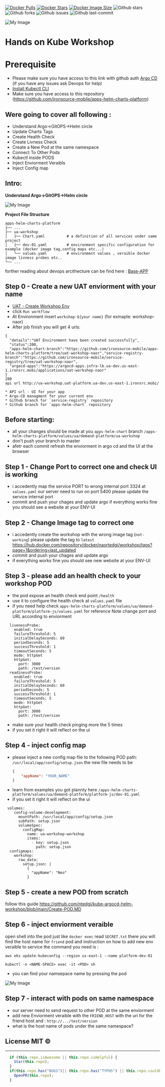 

[![Docker Pulls](https://badgen.net/docker/pulls/naortedgi/workshop?icon=docker&label=pulls)](https://hub.docker.com/r/naortedgi/workshop/) 
[![Docker Stars](https://badgen.net/docker/stars/naortedgi/workshop?icon=docker&label=stars)](https://hub.docker.com/r/naortedgi/workshop/) 
[![Docker Image Size](https://badgen.net/docker/size/naortedgi/workshop?icon=docker&label=image%20size)](https://hub.docker.com/r/naortedgi/workshop/) 
![Github stars](https://badgen.net/github/stars/ntedgi/kube-argocd-helm-workshop?icon=github&label=stars) 
![Github forks](https://badgen.net/github/forks/ntedgi/kube-argocd-helm-workshop?icon=github&label=forks) 
![Github issues](https://img.shields.io/github/issues/ntedgi/kube-argocd-helm-workshop)
![Github last-commit](https://img.shields.io/github/last-commit/ntedgi/kube-argocd-helm-workshop)


![My Image](./images/1680500943-185.220.207.86.png)


# Hands on Kube Workshop


# Prerequisite

* Please make sure you have access to this link with github auth [Argo CD](https://argocd-apps.infra-lb.ua-dev.us-east-1.ironsrc.mobi/applications?proj=&sync=&health=&namespace=&cluster=&labels=) (if you have any issues ask Devops for help)
* [Install Kubectl CLI](https://kubernetes.io/docs/tasks/tools/install-kubectl-macos/#install-kubectl-binary-with-curl-on-macos)
* Make sure you have access to this repository (https://github.com/ironsource-mobile/apps-helm-charts-platform)



## Were going to cover all following :

* Understand Argo->GitOPS->Helm circle
* Update Charts Tags
* Create Health Check 
* Create Livness Check
* Create a New Pod at the same namespace
* Connect To Other Pods 
* Kubectl inside PODS
* Inject Enviorment Veraibls
* Inject Config map


## Intro:
**Understand Argo->GitOPS->Helm circle** 

![My Image](https://www.cncf.io/wp-content/uploads/2022/08/image1-31.png)

**Project File Structure** 

    apps-helm-charts-platform
    ├── ...
    ├── ua-workshop       
    │   ├── Chart.yaml          # a definition of all services under same project 
    │   ├── dev-01.yaml         # environment specific configuration for example (docker image tag,config maps etc...)
    │   └── values.yaml         # environment values , veraible docker image livness probes etc..
    └── ...   
forther reading about devops arcithecture can be find here : [Base-APP](https://github.com/ironsource-mobile/kube-docs/tree/master/guides/base-app)


## Step 0 - Create a new UAT enviorment with your name 
*  [UAT - Create Workshop Env](https://github.com/ironsource-mobile/platform-js/actions/workflows/create-uat-workshop.yml)
* click `Run workflow`
* At Environment insert `workshop-${your name}` (for exmaple: workshop-naor)
* After job finish you will get 4 urls:
```
{
  "details":"UAT Environment have been created successfully",
  "status":200,
  "apps-helm-chart-branch":"https://github.com/ironsource-mobile/apps-helm-charts-platform/tree/uat-workshop-naor","service-registry-branch":"https://github.com/ironsource-mobile/service-registry/tree/uat-workshop-naor",
  "argocd-apps":"https://argocd-apps.infra-lb.ua-dev.us-east-1.ironsrc.mobi/applications/uat-workshop-naor"
}
200
api url http://ua-workshop.uat-platform.ua-dev.us-east-1.ironsrc.mobi/
```
    * API url - UI for your app  
    * Argo-CD managment for your current env
    * Github branch for `service-registry` repository
    * Github branch for `apps-helm-chart` repository

## Before starting:
* all your changes should be made at you `apps-helm-chart`  branch
`/apps-helm-charts-platform/values/ua/demand-platform/ua-workshop`
* don't push your branch to master 
* afetr each commit refresh the enviorment in argo cd and the UI at the browser

## Step 1 - Change Port to correct one and check UI is working 
 * i accedently map the service PORT to wrong internal port 3324 at `values.yaml`
  our server need to run on port 5400 please update the service internal port 
 * commit and push your chages and update argo 
  if everything works fine you should see a website at your ENV-UI

## Step 2 - Change Image tag to correct one 
 * i accedently create the workshop with the wrong image tag (`not-working`) 
 please update the tag to `latest`
 https://hub.docker.com/repository/docker/naortedgi/workshop/tags?page=1&ordering=last_updated
 * commit and push your chages and update argo 
 * if everything works fine you should see new  website at your ENV-UI

## Step 3 - please add an health check to your workshop POD 
* the pod expose an health check end point `/health`
* use it to configure the health check  at `values.yaml` file
* if you need help check `apps-helm-charts-platform/values/ua/demand-platform/platform-js/values.yaml` for reference 
Note change port and URL according to enviorment
```
  livenessProbe:
    enabled: true
    failureThreshold: 5
    initialDelaySeconds: 60
    periodSeconds: 5
    successThreshold: 1
    timeoutSeconds: 5
    mode: httpGet
    httpGet:
      port: 3000
      path: /test/version
  readinessProbe:
    enabled: true
    failureThreshold: 5
    initialDelaySeconds: 60
    periodSeconds: 5
    successThreshold: 1
    timeoutSeconds: 5
    mode: httpGet
    httpGet:
      port: 3000
      path: /test/version
```


* make sure your health check pinging more the 5 times 
* if you set it right it will reflect on the ui 

## Step 4 - inject config map 
* please inject a new config map file to the following POD path: `/usr/local/app/config/setup.json` 
the new file needs to be 
    ```json
    {
        "appName": "YOUR_NAME"
    }
    ```
* learn from examples you got plannty here 
`/apps-helm-charts-platform/values/ua/demand-platform/platform-js/dev-01.yaml`
* if you set it right it will reflect on the ui 
```
 volumes:
    config-volume-development:
      mountPath: /usr/local/app/config/setup.json
      subPath: setup.json
      volumeSpec:
        configMap:
          name: ua-workshop-workshop
          items:
            - key: setup.json
              path: setup.json
  configmaps:
    workshop:
      raw_data:
        setup.json: |
          {
            "appName": "Neo"
          }
``` 
## Step 5 - create a new POD from scratch 
follow this guide
https://github.com/ntedgi/kube-argocd-helm-workshop/blob/main/Create-POD.MD 

## Step 6 - inject enviorment veraible 
open shell into the pod just like `docker exec`
read `SECRET.txt` there you will find the host name for `friend` pod
and instruction on how to add new env veraible to service
the command you need is :

`aws eks update-kubeconfig --region us-east-1 --name platform-dev-01`

`kubectl -n <NAME-SPACE> exec -it <POD> sh`

* you can find your namsepace name by pressing the pod 


![My Image](https://raw.githubusercontent.com/ntedgi/kube-argocd-helm-workshop/main/images/Screenshot%202023-05-01%20at%209.12.52.png)


## Step 7 - interact with pods on same namespace
* our server need to send request to other POD at the same enviorment 
* add new Enviorment veraible with the `FRIEND_HOST`
with the uri for the friend host and : `http://.../test/version ` 
* what is the host name of pods under the same namespace?

## License MIT © 
---
```ts
  if (this.repo.isAwesome || this.repo.isHelpful) {
    Star(this.repo);
  }
  if(this.repo.has("BUGS")|| this.repo.has("TYPOS") || this.repo.couldBeBetter){
    OpenPR(this.repo);
  }
```
